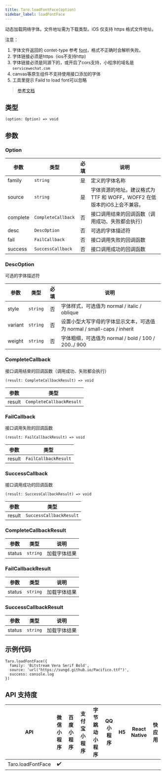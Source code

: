 ```yaml
---
title: Taro.loadFontFace(option)
sidebar_label: loadFontFace
---
```


动态加载网络字体。文件地址需为下载类型。iOS 仅支持 https 格式文件地址。

注意：
1. 字体文件返回的 contet-type 参考 [font](https://www.iana.org/assignments/media-types/media-types.xhtml#font)，格式不正确时会解析失败。
2. 字体链接必须是https（ios不支持http)
3. 字体链接必须是同源下的，或开启了cors支持，小程序的域名是`servicewechat.com`
4. canvas等原生组件不支持使用接口添加的字体
5. 工具里提示 Faild to load font可以忽略

> [参考文档](https://developers.weixin.qq.com/miniprogram/dev/api/ui/font/wx.loadFontFace.html)

## 类型

```tsx
(option: Option) => void
```

## 参数

### Option

| 参数 | 类型 | 必填 | 说明 |
| --- | --- | :---: | --- |
| family | `string` | 是 | 定义的字体名称 |
| source | `string` | 是 | 字体资源的地址。建议格式为 TTF 和 WOFF，WOFF2 在低版本的iOS上会不兼容。 |
| complete | `CompleteCallback` | 否 | 接口调用结束的回调函数（调用成功、失败都会执行） |
| desc | `DescOption` | 否 | 可选的字体描述符 |
| fail | `FailCallback` | 否 | 接口调用失败的回调函数 |
| success | `SuccessCallback` | 否 | 接口调用成功的回调函数 |

### DescOption

可选的字体描述符

| 参数 | 类型 | 必填 | 说明 |
| --- | --- | :---: | --- |
| style | `string` | 否 | 字体样式，可选值为 normal / italic / oblique |
| variant | `string` | 否 | 设置小型大写字母的字体显示文本，可选值为 normal / small-caps / inherit |
| weight | `string` | 否 | 字体粗细，可选值为 normal / bold / 100 / 200../ 900 |

### CompleteCallback

接口调用结束的回调函数（调用成功、失败都会执行）

```tsx
(result: CompleteCallbackResult) => void
```

| 参数 | 类型 |
| --- | --- |
| result | `CompleteCallbackResult` |

### FailCallback

接口调用失败的回调函数

```tsx
(result: FailCallbackResult) => void
```

| 参数 | 类型 |
| --- | --- |
| result | `FailCallbackResult` |

### SuccessCallback

接口调用成功的回调函数

```tsx
(result: SuccessCallbackResult) => void
```

| 参数 | 类型 |
| --- | --- |
| result | `SuccessCallbackResult` |

### CompleteCallbackResult

| 参数 | 类型 | 说明 |
| --- | --- | --- |
| status | `string` | 加载字体结果 |

### FailCallbackResult

| 参数 | 类型 | 说明 |
| --- | --- | --- |
| status | `string` | 加载字体结果 |

### SuccessCallbackResult

| 参数 | 类型 | 说明 |
| --- | --- | --- |
| status | `string` | 加载字体结果 |

## 示例代码

```tsx
Taro.loadFontFace({
  family: 'Bitstream Vera Serif Bold',
  source: 'url("https://sungd.github.io/Pacifico.ttf")',
  success: console.log
})
```

## API 支持度

| API | 微信小程序 | 百度小程序 | 支付宝小程序 | 字节跳动小程序 | QQ 小程序 | H5 | React Native | 快应用 |
| :---: | :---: | :---: | :---: | :---: | :---: | :---: | :---: | :---: |
| Taro.loadFontFace | ✔️ |  |  |  |  |  |  |  |
